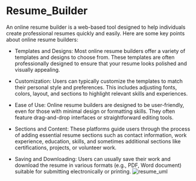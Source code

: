 # Resume_Builder
 An online resume builder is a web-based tool designed to help individuals create professional resumes quickly and easily. 
 Here are some key points about online resume builders:

 * Templates and Designs: Most online resume builders offer a variety of templates and designs to choose from. These templates are often professionally designed to ensure that your resume looks 
   polished and visually appealing.

 * Customization: Users can typically customize the templates to match their personal style and preferences. This includes adjusting fonts, colors, layout, and sections to highlight relevant skills 
   and experiences.

 * Ease of Use: Online resume builders are designed to be user-friendly, even for those with minimal design or formatting skills. They often feature drag-and-drop interfaces or straightforward 
   editing tools.

  * Sections and Content: These platforms guide users through the process of adding essential resume sections such as contact information, work experience, education, skills, and sometimes additional 
    sections like certifications, projects, or volunteer work.

 * Saving and Downloading: Users can usually save their work and download the resume in various formats (e.g., PDF, Word document) suitable for submitting electronically or printing.
![resume_uml](https://github.com/Kaleburaju/Resume_Builder/assets/143511729/03614a6e-78bd-44dd-b618-4d8a86e745c5)

